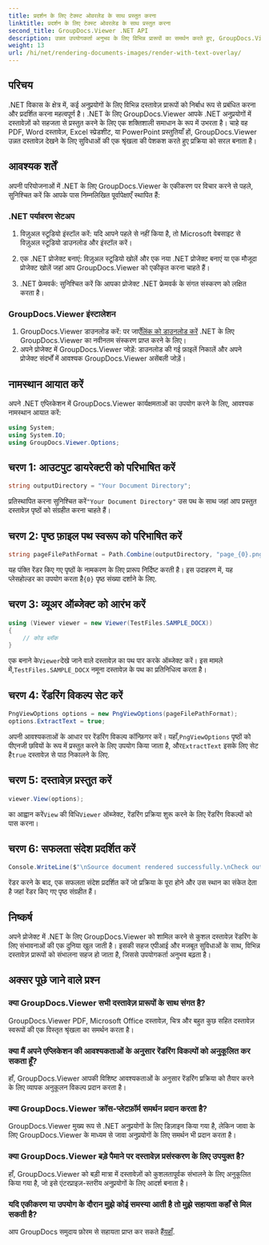 ```yaml
---
title: प्रदर्शन के लिए टेक्स्ट ओवरलेड के साथ प्रस्तुत करना
linktitle: प्रदर्शन के लिए टेक्स्ट ओवरलेड के साथ प्रस्तुत करना
second_title: GroupDocs.Viewer .NET API
description: उन्नत उपयोगकर्ता अनुभव के लिए विभिन्न प्रारूपों का समर्थन करते हुए, GroupDocs.Viewer के साथ .NET अनुप्रयोगों में दस्तावेज़ों को निर्बाध रूप से प्रस्तुत करें।
weight: 13
url: /hi/net/rendering-documents-images/render-with-text-overlay/
---
```

## परिचय
.NET विकास के क्षेत्र में, कई अनुप्रयोगों के लिए विभिन्न दस्तावेज़ प्रारूपों को निर्बाध रूप से प्रबंधित करना और प्रदर्शित करना महत्वपूर्ण है। .NET के लिए GroupDocs.Viewer आपके .NET अनुप्रयोगों में दस्तावेज़ों को सहजता से प्रस्तुत करने के लिए एक शक्तिशाली समाधान के रूप में उभरता है। चाहे वह PDF, Word दस्तावेज़, Excel स्प्रेडशीट, या PowerPoint प्रस्तुतियाँ हों, GroupDocs.Viewer उन्नत दस्तावेज़ देखने के लिए सुविधाओं की एक श्रृंखला की पेशकश करते हुए प्रक्रिया को सरल बनाता है।
## आवश्यक शर्तें
अपनी परियोजनाओं में .NET के लिए GroupDocs.Viewer के एकीकरण पर विचार करने से पहले, सुनिश्चित करें कि आपके पास निम्नलिखित पूर्वापेक्षाएँ स्थापित हैं:
### .NET पर्यावरण सेटअप
1. विज़ुअल स्टूडियो इंस्टॉल करें: यदि आपने पहले से नहीं किया है, तो Microsoft वेबसाइट से विज़ुअल स्टूडियो डाउनलोड और इंस्टॉल करें।
   
2. एक .NET प्रोजेक्ट बनाएं: विज़ुअल स्टूडियो खोलें और एक नया .NET प्रोजेक्ट बनाएं या एक मौजूदा प्रोजेक्ट खोलें जहां आप GroupDocs.Viewer को एकीकृत करना चाहते हैं।
3. .NET फ्रेमवर्क: सुनिश्चित करें कि आपका प्रोजेक्ट .NET फ्रेमवर्क के संगत संस्करण को लक्षित करता है।
### GroupDocs.Viewer इंस्टालेशन
1.  GroupDocs.Viewer डाउनलोड करें: पर जाएँ[लिंक को डाउनलोड करें](https://releases.groupdocs.com/viewer/net/) .NET के लिए GroupDocs.Viewer का नवीनतम संस्करण प्राप्त करने के लिए।
2. अपने प्रोजेक्ट में GroupDocs.Viewer जोड़ें: डाउनलोड की गई फ़ाइलें निकालें और अपने प्रोजेक्ट संदर्भों में आवश्यक GroupDocs.Viewer असेंबली जोड़ें।

## नामस्थान आयात करें
अपने .NET एप्लिकेशन में GroupDocs.Viewer कार्यक्षमताओं का उपयोग करने के लिए, आवश्यक नामस्थान आयात करें:
```csharp
using System;
using System.IO;
using GroupDocs.Viewer.Options;
```

## चरण 1: आउटपुट डायरेक्टरी को परिभाषित करें
```csharp
string outputDirectory = "Your Document Directory";
```
 प्रतिस्थापित करना सुनिश्चित करें`"Your Document Directory"` उस पथ के साथ जहां आप प्रस्तुत दस्तावेज़ पृष्ठों को संग्रहीत करना चाहते हैं।
## चरण 2: पृष्ठ फ़ाइल पथ स्वरूप को परिभाषित करें
```csharp
string pageFilePathFormat = Path.Combine(outputDirectory, "page_{0}.png");
```
 यह पंक्ति रेंडर किए गए पृष्ठों के नामकरण के लिए प्रारूप निर्दिष्ट करती है। इस उदाहरण में, यह प्लेसहोल्डर का उपयोग करता है`{0}` पृष्ठ संख्या दर्शाने के लिए.
## चरण 3: व्यूअर ऑब्जेक्ट को आरंभ करें
```csharp
using (Viewer viewer = new Viewer(TestFiles.SAMPLE_DOCX))
{
    // कोड ब्लॉक
}
```
 एक बनाने के`Viewer`देखे जाने वाले दस्तावेज़ का पथ पार करके ऑब्जेक्ट करें। इस मामले में,`TestFiles.SAMPLE_DOCX` नमूना दस्तावेज़ के पथ का प्रतिनिधित्व करता है।
## चरण 4: रेंडरिंग विकल्प सेट करें
```csharp
PngViewOptions options = new PngViewOptions(pageFilePathFormat);
options.ExtractText = true;
```
 अपनी आवश्यकताओं के आधार पर रेंडरिंग विकल्प कॉन्फ़िगर करें। यहाँ,`PngViewOptions` पृष्ठों को पीएनजी छवियों के रूप में प्रस्तुत करने के लिए उपयोग किया जाता है, और`ExtractText` इसके लिए सेट है`true` दस्तावेज़ से पाठ निकालने के लिए.
## चरण 5: दस्तावेज़ प्रस्तुत करें
```csharp
viewer.View(options);
```
 का आह्वान करें`View` की विधि`Viewer` ऑब्जेक्ट, रेंडरिंग प्रक्रिया शुरू करने के लिए रेंडरिंग विकल्पों को पास करना।
## चरण 6: सफलता संदेश प्रदर्शित करें
```csharp
Console.WriteLine($"\nSource document rendered successfully.\nCheck output in {outputDirectory}.");
```
रेंडर करने के बाद, एक सफलता संदेश प्रदर्शित करें जो प्रक्रिया के पूरा होने और उस स्थान का संकेत देता है जहां रेंडर किए गए पृष्ठ संग्रहीत हैं।

## निष्कर्ष
अपने प्रोजेक्ट में .NET के लिए GroupDocs.Viewer को शामिल करने से कुशल दस्तावेज़ रेंडरिंग के लिए संभावनाओं की एक दुनिया खुल जाती है। इसकी सहज एपीआई और मजबूत सुविधाओं के साथ, विभिन्न दस्तावेज़ प्रारूपों को संभालना सहज हो जाता है, जिससे उपयोगकर्ता अनुभव बढ़ता है।
## अक्सर पूछे जाने वाले प्रश्न
### क्या GroupDocs.Viewer सभी दस्तावेज़ प्रारूपों के साथ संगत है?
GroupDocs.Viewer PDF, Microsoft Office दस्तावेज़, चित्र और बहुत कुछ सहित दस्तावेज़ स्वरूपों की एक विस्तृत श्रृंखला का समर्थन करता है।
### क्या मैं अपने एप्लिकेशन की आवश्यकताओं के अनुसार रेंडरिंग विकल्पों को अनुकूलित कर सकता हूँ?
हाँ, GroupDocs.Viewer आपकी विशिष्ट आवश्यकताओं के अनुसार रेंडरिंग प्रक्रिया को तैयार करने के लिए व्यापक अनुकूलन विकल्प प्रदान करता है।
### क्या GroupDocs.Viewer क्रॉस-प्लेटफ़ॉर्म समर्थन प्रदान करता है?
GroupDocs.Viewer मुख्य रूप से .NET अनुप्रयोगों के लिए डिज़ाइन किया गया है, लेकिन जावा के लिए GroupDocs.Viewer के माध्यम से जावा अनुप्रयोगों के लिए समर्थन भी प्रदान करता है।
### क्या GroupDocs.Viewer बड़े पैमाने पर दस्तावेज़ प्रसंस्करण के लिए उपयुक्त है?
हाँ, GroupDocs.Viewer को बड़ी मात्रा में दस्तावेज़ों को कुशलतापूर्वक संभालने के लिए अनुकूलित किया गया है, जो इसे एंटरप्राइज़-स्तरीय अनुप्रयोगों के लिए आदर्श बनाता है।
### यदि एकीकरण या उपयोग के दौरान मुझे कोई समस्या आती है तो मुझे सहायता कहाँ से मिल सकती है?
 आप GroupDocs समुदाय फ़ोरम से सहायता प्राप्त कर सकते हैं[यहाँ](https://forum.groupdocs.com/c/viewer/9).